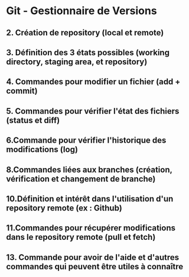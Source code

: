# Git - Gestionnaire de Versions
## 2. Création de repository (local et remote)
## 3. Définition des 3 états possibles (working directory, staging area, et repository)
## 4. Commandes pour modifier un fichier (add + commit)
## 5. Commandes pour vérifier l'état des fichiers (status et diff)
## 6.Commande pour vérifier l'historique des modifications (log)
## 8.Commandes liées aux branches (création, vérification et changement de branche)
## 10.Définition et intérêt dans l'utilisation d'un repository remote (ex : Github)
## 11.Commandes pour récupérer modifications dans le repository remote (pull et fetch)
## 13. Commande pour avoir de l'aide et d'autres commandes qui peuvent être utiles à connaître




